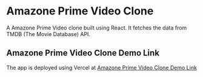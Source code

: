 <h1 dir="auto">Amazone Prime Video Clone</h1>
<p dir="auto">A Amazone Prime Video clone built using React. It fetches the data from TMDB (The Movie Database) API.</p>

<h2 dir="auto">Amazone Prime Video Clone Demo Link</h2>

<p dir="auto">The app is deployed using Vercel at <a target="_blank" href="https://amazone-prime-video-clone.vercel.app/" rel="nofollow">Amazone Prime Video Clone Demo Link</a></p>
